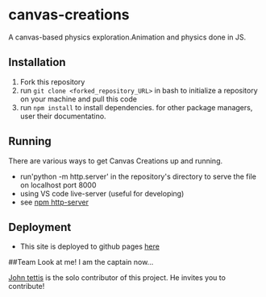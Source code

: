 # canvas-creations
A  canvas-based physics exploration.Animation and physics done in JS.



## Installation
 1. Fork this repository
 2. run `git clone <forked_repository_URL>` in bash to initialize a repository on your machine and pull this code
 3. run `npm install` to install dependencies. for other package managers, user their documentatino.
## Running
 There are various ways to get Canvas Creations up and running.
  - run'python -m http.server' in the repository's directory to serve the file on localhost port 8000
  - using VS code live-server (useful for developing)
  - see [npm http-server](https://www.npmjs.com/package/http-server)
## Deployment
 - This site is deployed to github pages [here](https://john-tettis.github.io/canvas-creations/)
 
 ##Team
  Look at me! I am the captain now...
  
  [John tettis](https://www.linkedin.com/in/john-tettis/) is the solo contributor of this project. He invites you to contribute!
  
